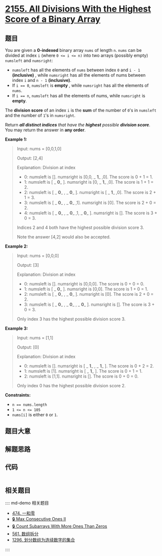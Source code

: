 # [2155. All Divisions With the Highest Score of a Binary Array](https://leetcode.com/problems/all-divisions-with-the-highest-score-of-a-binary-array/)

## 题目

You are given a **0-indexed** binary array `nums` of length `n`. `nums` can be
divided at index `i` (where `0 <= i <= n)` into two arrays (possibly empty)
`numsleft` and `numsright`:

  * `numsleft` has all the elements of `nums` between index `0` and `i - 1` **(inclusive)** , while `numsright` has all the elements of nums between index `i` and `n - 1` **(inclusive)**.
  * If `i == 0`, `numsleft` is **empty** , while `numsright` has all the elements of `nums`.
  * If `i == n`, `numsleft` has all the elements of nums, while `numsright` is **empty**.

The **division score** of an index `i` is the **sum** of the number of `0`'s
in `numsleft` and the number of `1`'s in `numsright`.

Return _**all distinct indices** that have the **highest** possible **division
score**_. You may return the answer in **any order**.



**Example 1:**

> Input: nums = [0,0,1,0]
> 
> Output: [2,4]
> 
> Explanation: Division at index
> - 0: numsleft is []. numsright is [0,0, _ **1**_ ,0]. The score is 0 + 1 = 1.
> - 1: numsleft is [ _ **0**_ ]. numsright is [0, _ **1**_ ,0]. The score is 1 + 1 = 2.
> - 2: numsleft is [ _ **0**_ , _ **0**_ ]. numsright is [ _ **1**_ ,0]. The score is 2 + 1 = 3.
> - 3: numsleft is [ _ **0**_ , _ **0**_ ,1]. numsright is [0]. The score is 2 + 0 = 2.
> - 4: numsleft is [ _ **0**_ , _ **0**_ ,1, _ **0**_ ]. numsright is []. The score is 3 + 0 = 3.
> 
> Indices 2 and 4 both have the highest possible division score 3.
> 
> Note the answer [4,2] would also be accepted.

**Example 2:**

> Input: nums = [0,0,0]
> 
> Output: [3]
> 
> Explanation: Division at index
> - 0: numsleft is []. numsright is [0,0,0]. The score is 0 + 0 = 0.
> - 1: numsleft is [ _ **0**_ ]. numsright is [0,0]. The score is 1 + 0 = 1.
> - 2: numsleft is [ _ **0**_ , _ **0**_ ]. numsright is [0]. The score is 2 + 0 = 2.
> - 3: numsleft is [ _ **0**_ , _ **0**_ , _ **0**_ ]. numsright is []. The score is 3 + 0 = 3.
> 
> Only index 3 has the highest possible division score 3.

**Example 3:**

> Input: nums = [1,1]
> 
> Output: [0]
> 
> Explanation: Division at index
> - 0: numsleft is []. numsright is [ _ **1**_ , _ **1**_ ]. The score is 0 + 2 = 2.
> - 1: numsleft is [1]. numsright is [ _ **1**_ ]. The score is 0 + 1 = 1.
> - 2: numsleft is [1,1]. numsright is []. The score is 0 + 0 = 0.
> 
> Only index 0 has the highest possible division score 2.

**Constraints:**

  * `n == nums.length`
  * `1 <= n <= 105`
  * `nums[i]` is either `0` or `1`.


## 题目大意

## 解题思路

## 代码

```javascript

```

## 相关题目

:::: md-demo 相关题目
- [474. 一和零](https://leetcode.com/problems/ones-and-zeroes)
- [🔒 Max Consecutive Ones II](https://leetcode.com/problems/max-consecutive-ones-ii)
- [🔒 Count Subarrays With More Ones Than Zeros](https://leetcode.com/problems/count-subarrays-with-more-ones-than-zeros)
- [561. 数组拆分](https://leetcode.com/problems/array-partition)
- [1296. 划分数组为连续数字的集合](https://leetcode.com/problems/divide-array-in-sets-of-k-consecutive-numbers)

::::

